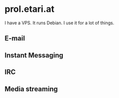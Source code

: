 # prol.etari.at

I have a VPS. It runs Debian. I use it for a lot of things.

## E-mail

## Instant Messaging

## IRC

## Media streaming

